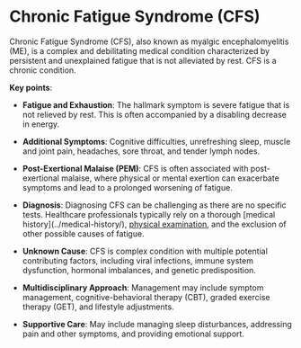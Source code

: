 [//]: # (source: ?)
[//]: # (abbr: CFS)
[//]: # (aka: myalgic encephalomyelitis)
[//]: # (tags: conditions)

# Chronic Fatigue Syndrome (CFS)

Chronic Fatigue Syndrome (CFS), also known as myalgic encephalomyelitis (ME), is a complex and debilitating medical condition characterized by persistent and unexplained fatigue that is not alleviated by rest. CFS is a chronic condition.

**Key points**:

* **Fatigue and Exhaustion**: The hallmark symptom is severe fatigue that is not relieved by rest. This is often accompanied by a disabling decrease in energy.

* **Additional Symptoms**: Cognitive difficulties, unrefreshing sleep, muscle and joint pain, headaches, sore throat, and tender lymph nodes.

* **Post-Exertional Malaise (PEM)**: CFS is often associated with post-exertional malaise, where physical or mental exertion can exacerbate symptoms and lead to a prolonged worsening of fatigue.

* **Diagnosis**: Diagnosing CFS can be challenging as there are no specific tests. Healthcare professionals typically rely on a thorough [medical history](../medical-history/\), [physical examination](../physical-examination/), and the exclusion of other possible causes of fatigue.

* **Unknown Cause**: CFS is complex condition with multiple potential contributing factors, including viral infections, immune system dysfunction, hormonal imbalances, and genetic predisposition.

* **Multidisciplinary Approach**: Management may include symptom management, cognitive-behavioral therapy (CBT), graded exercise therapy (GET), and lifestyle adjustments.

* **Supportive Care**: May include managing sleep disturbances, addressing pain and other symptoms, and providing emotional support.
